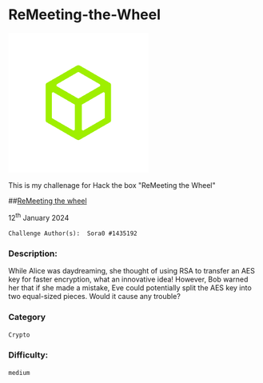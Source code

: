 # ReMeeting-the-Wheel
![HTB logo](HTB_Logo.png)

This is my challenage for Hack the box "ReMeeting the Wheel"


##[ReMeeting the wheel](https://app.hackthebox.com/challenges/remeeting-the-wheel)

12<sup>th</sup> January 2024

```
Challenge Author(s):  Sora0 #1435192
```

### Description:

While Alice was daydreaming, she thought of using RSA to transfer an AES key for faster encryption, what an innovative idea! However, Bob warned her that if she made a mistake, Eve could potentially split the AES key into two equal-sized pieces. Would it cause any trouble?

### Category

`Crypto`

### Difficulty:

`medium`
